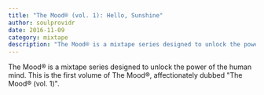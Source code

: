 ```yaml
---
title: "The Mood® (vol. 1): Hello, Sunshine"
author: soulprovidr
date: 2016-11-09
category: mixtape
description: "The Mood® is a mixtape series designed to unlock the power of the human mind."
---
```


The Mood® is a mixtape series designed to unlock the power of the human mind. This is the first volume of The Mood®, affectionately dubbed "The Mood® (vol. 1)".